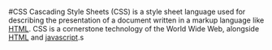 #CSS
Cascading Style Sheets (CSS)   is a style sheet language used for describing the presentation of a document written in a markup language like [HTML](/wiki/CSS). CSS is a cornerstone technology of the World Wide Web, alongside [HTML](/wiki/CSS) and [javascript](/wiki/javascript).s